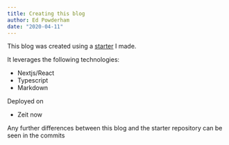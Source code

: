 ```yaml
---
title: Creating this blog
author: Ed Powderham
date: "2020-04-11"
---
```


This blog was created using a [starter]('https://github.com/powderham/nextjs-blog-starter') I made.

It leverages the following technologies:

- Nextjs/React
- Typescript
- Markdown

Deployed on

- Zeit now

Any further differences between this blog and the starter repository can be seen in the commits
